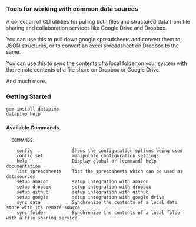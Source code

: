 ### Tools for working with common data sources

A collection of CLI utilities for pulling both files and structured data
from file sharing and collaboration services like Google Drive and
Dropbox.

You can use this to pull down google spreadsheets and convert them to
JSON structures, or to convert an excel spreadsheet on Dropbox to the
same.

You can use this to sync the contents of a local folder on your system
with the remote contents of a file share on Dropbox or Google Drive.

And much more.

### Getting Started

```bash
gem install datapimp
datapimp help
```

#### Available Commands

```
  COMMANDS:

    config               Shows the configuration options being used
    config set           manipulate configuration settings
    help                 Display global or [command] help documentation
    list spreadsheets    list the spreadsheets which can be used as datasources
    setup amazon         setup integration with amazon
    setup dropbox        setup integration with dropbox
    setup github         setup integration with github
    setup google         setup integration with google drive
    sync data            Synchronize the contents of a local data store with its remote source
    sync folder          Synchronize the contents of a local folder with a file sharing service

```
